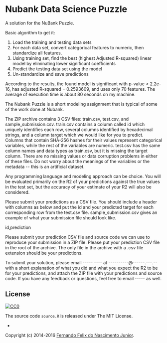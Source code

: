 # Nubank Data Science Puzzle

A solution for the NuBank Puzzle.

Basic algorithm to get it:

1. Load the training and testing data sets
2. For each data set, convert categorical features to numeric, then standardize
all features.
3. Using training set, find the best (highest Adjusted R-squared) linear model
by eliminating lower significant coefficients
4. Predict the testing data set using the model
5. Un-standardize and save predictions

According to the results, the found model is significant with p-value
 < 2.2e-16, has adjusted R-squared = 0.2593609, and uses only 70 features.
The average of execution time is about 80 seconds on my machine.

>
The Nubank Puzzle is a short modeling assignment that is typical of some of the work done at Nubank.
>
The ZIP archive contains 3 CSV files: train.csv, test.csv, and sample_submission.csv. train.csv contains a column called id which uniquely identifies each row, several columns identified by hexadecimal strings, and a column target which we would like for you to predict. Columns that contain SHA-256 hashes for their values represent categorical variables, while the rest of the variables are numeric. test.csv has the same column names and data types as train.csv, but it is missing the target column. There are no missing values or data corruption problems in either of these files. Do not worry about the meanings of the variables or the metadata -- this is an artificial dataset.
>
Any programming language and modeling approach can be choice. You will be evaluated primarily on the R2 of your predictions against the true values in the test set, but the accuracy of your estimate of your R2 will also be considered.
>
Please submit your predictions as a CSV file. You should include a header with columns as below and put the id and your predicted target for each corresponding row from the test.csv file. sample_submission.csv gives an example of what your submission file should look like.
>
id,prediction
>
Please submit your prediction CSV file and source code we can use to reproduce your submission in a ZIP file. Please put your prediction CSV file in the root of the archive. The only file in the archive with a .csv file extension should be your predictions.
>
To submit your solution, please email ----- ---- at ----------@------.---.-- with a short explanation of what you did and what you expect the R2 to be for your predictions, and attach the ZIP file with your predictions and source code. If you have any feedback or questions, feel free to email ----- as well.

## License

[![CC0](https://i.creativecommons.org/l/by-nc-sa/4.0/88x31.png)](https://creativecommons.org/licenses/by-nc-sa/4.0/)

The source code `source.R` is released under The MIT License.

-

Copyright (c) 2014-2016 [Fernando Felix do Nascimento Junior](https://github.com/fernandojunior/).
